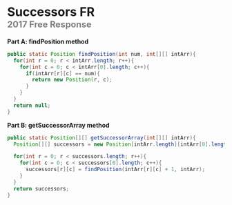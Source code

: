 # Successors FR<div style="font-size: 20px; color: gray;">2017 Free Response</div>

**Part A: findPosition method**

```java
public static Position findPosition(int num, int[][] intArr){
  for(int r = 0; r < intArr.length; r++){
    for(int c = 0; c < intArr[0].length; c++){
      if(intArr[r][c] == num){
        return new Position(r, c);
      }
    }
  }
  return null;
}
```

**Part B: getSuccessorArray method**

```java
public static Position[][] getSuccessorArray(int[][] intArr){
  Position[][] successors = new Position[intArr.length][intArr[0].length];

  for(int r = 0; r < successors.length; r++){
    for(int c = 0; c < successors[0].length; c++){
      successors[r][c] = findPosition(intArr[r][c] + 1, intArr);
    }
  }
  return successors;
}
```

